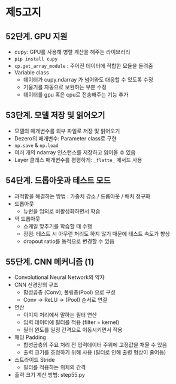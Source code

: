 # 제5고지

## 52단계. GPU 지원
- cupy: GPU를 사용해 병렬 계산을 해주는 라이브러리
- `pip install cupy` 
- `cp.get_array_module` : 주어진 데이터에 적합한 모듈을 돌려줌
- Variable class
    - 데이터가 cupy.ndarray 가 넘어와도 대응할 수 있도록 수정
    - 기울기를 자동으로 보완하는 부분 수정
    - 데이터를 gpu 혹은 cpu로 전송해주는 기능 추가

## 53단계. 모델 저장 및 읽어오기
- 모델의 매개변수를 외부 파일로 저장 및 읽어오기
- Dezero의 매개변수: Parameter class로 구현
- `np.save` & `np.load`
- 여러 개의 ndarray 인스턴스를 저장하고 읽어올 수 있음
- Layer 클래스 매개변수를 평평하게: `_flatte_` 메서드 사용

## 54단계. 드롭아웃과 테스트 모드
- 과적합을 해결하는 방법 : 가중치 감소 / 드롭아웃 / 배치 정규화
- 드롭아웃
    - 뉴런을 임의로 비활성화하면서 학습
- 역 드롭아웃
    - 스케일 맞추기를 학습할 때 수행
    - 장점: 테스트 시 아무런 처리도 하지 않기 때문에 테스트 속도가 향상
    - dropout ratio를 동적으로 변경할 수 있음

## 55단계. CNN 메커니즘 (1)
- Convolutional Neural Network의 약자
- CNN 신경망의 구조
    - 합성곱층 (Conv), 풀링층(Pool) 으로 구성
    - Conv -> ReLU -> (Pool) 순서로 연결
- 연산
    - 이미지 처리에서 말하는 필터 연산
    - 입력 데이터에 필터를 적용 (filter = kernel)
    - 필터 윈도를 일정 간격으로 이동시키면서 적용
- 패딩 Padding
    - 합성곱층의 주요 처리 전 입력데이터 주위에 고정값을 채울 수 있음
    - 출력 크기를 조정하기 위해 사용 (필터로 인해 출령 형상이 줄어듬)
- 스트라이드 Stride
    - 필터를 적용하는 위치의 간격
- 출력 크기 계산 방법: step55.py